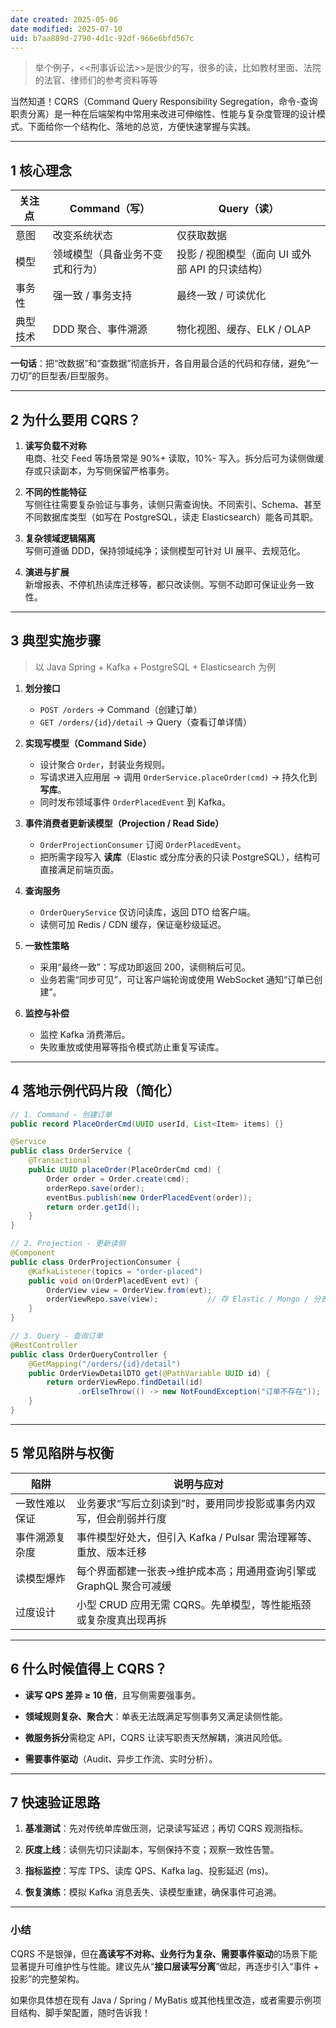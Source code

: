 ```yaml
---
date created: 2025-05-06
date modified: 2025-07-10
uid: b7aa889d-2790-4d1c-92df-966e6bfd567c
---
```

> 举个例子，<<刑事诉讼法>>是很少的写，很多的读，比如教材里面、法院的法官、律师们的参考资料等等

当然知道！CQRS（Command Query Responsibility Segregation，命令-查询职责分离）是一种在后端架构中常用来改进可伸缩性、性能与复杂度管理的设计模式。下面给你一个结构化、落地的总览，方便快速掌握与实践。

---

## 1 核心理念

|关注点|Command（写）|Query（读）|
|---|---|---|
|意图|改变系统状态|仅获取数据|
|模型|领域模型（具备业务不变式和行为）|投影 / 视图模型（面向 UI 或外部 API 的只读结构）|
|事务性|强一致 / 事务支持|最终一致 / 可读优化|
|典型技术|DDD 聚合、事件溯源|物化视图、缓存、ELK / OLAP|

**一句话**：把“改数据”和“查数据”彻底拆开，各自用最合适的代码和存储，避免“一刀切”的巨型表/巨型服务。

---

## 2 为什么要用 CQRS？

1. **读写负载不对称**  
    电商、社交 Feed 等场景常是 90%+ 读取，10%- 写入。拆分后可为读侧做缓存或只读副本，为写侧保留严格事务。
    
2. **不同的性能特征**  
    写侧往往需要复杂验证与事务，读侧只需查询快。不同索引、Schema、甚至不同数据库类型（如写在 PostgreSQL，读走 Elasticsearch）能各司其职。
    
3. **复杂领域逻辑隔离**  
    写侧可遵循 DDD，保持领域纯净；读侧模型可针对 UI 展平、去规范化。
    
4. **演进与扩展**  
    新增报表、不停机热读库迁移等，都只改读侧。写侧不动即可保证业务一致性。
    

---

## 3 典型实施步骤

> 以 Java Spring + Kafka + PostgreSQL + Elasticsearch 为例

1. **划分接口**
    - `POST /orders` → Command（创建订单）
    - `GET /orders/{id}/detail` → Query（查看订单详情）
        
2. **实现写模型（Command Side）**
    - 设计聚合 `Order`，封装业务规则。
    - 写请求进入应用层 → 调用 `OrderService.placeOrder(cmd)` → 持久化到 **写库**。
    - 同时发布领域事件 `OrderPlacedEvent` 到 Kafka。
        
3. **事件消费者更新读模型（Projection / Read Side）**
    - `OrderProjectionConsumer` 订阅 `OrderPlacedEvent`。
    - 把所需字段写入 **读库**（Elastic 或分库分表的只读 PostgreSQL），结构可直接满足前端页面。
        
4. **查询服务**
    - `OrderQueryService` 仅访问读库，返回 DTO 给客户端。
    - 读侧可加 Redis / CDN 缓存，保证毫秒级延迟。
        
5. **一致性策略**
    - 采用“最终一致”：写成功即返回 200，读侧稍后可见。
    - 业务若需“同步可见”，可让客户端轮询或使用 WebSocket 通知“订单已创建”。
        
6. **监控与补偿**
    - 监控 Kafka 消费滞后。
    - 失败重放或使用幂等指令模式防止重复写读库。
        

---

## 4 落地示例代码片段（简化）

```java
// 1. Command - 创建订单
public record PlaceOrderCmd(UUID userId, List<Item> items) {}

@Service
public class OrderService {
    @Transactional
    public UUID placeOrder(PlaceOrderCmd cmd) {
        Order order = Order.create(cmd);
        orderRepo.save(order);
        eventBus.publish(new OrderPlacedEvent(order));
        return order.getId();
    }
}
```

```java
// 2. Projection - 更新读侧
@Component
public class OrderProjectionConsumer {
    @KafkaListener(topics = "order-placed")
    public void on(OrderPlacedEvent evt) {
        OrderView view = OrderView.from(evt);
        orderViewRepo.save(view);           // 存 Elastic / Mongo / 分表
    }
}
```

```java
// 3. Query - 查询订单
@RestController
public class OrderQueryController {
    @GetMapping("/orders/{id}/detail")
    public OrderViewDetailDTO get(@PathVariable UUID id) {
        return orderViewRepo.findDetail(id)
               .orElseThrow(() -> new NotFoundException("订单不存在"));
    }
}
```

---

## 5 常见陷阱与权衡

|陷阱|说明与应对|
|---|---|
|一致性难以保证|业务要求“写后立刻读到”时，要用同步投影或事务内双写，但会削弱并行度|
|事件溯源复杂度|事件模型好处大，但引入 Kafka / Pulsar 需治理幂等、重放、版本迁移|
|读模型爆炸|每个界面都建一张表→维护成本高；用通用查询引擎或 GraphQL 聚合可减缓|
|过度设计|小型 CRUD 应用无需 CQRS。先单模型，等性能瓶颈或复杂度真出现再拆|

---

## 6 什么时候值得上 CQRS？

- **读写 QPS 差异 ≥ 10 倍**，且写侧需要强事务。
    
- **领域规则复杂、聚合大**：单表无法既满足写侧事务又满足读侧性能。
    
- **微服务拆分**需稳定 API，CQRS 让读写职责天然解耦，演进风险低。
    
- **需要事件驱动**（Audit、异步工作流、实时分析）。
    

---

## 7 快速验证思路

1. **基准测试**：先对传统单库做压测，记录读写延迟；再切 CQRS 观测指标。
    
2. **灰度上线**：读侧先切只读副本，写侧保持不变；观察一致性告警。
    
3. **指标监控**：写库 TPS、读库 QPS、Kafka lag、投影延迟 (ms)。
    
4. **恢复演练**：模拟 Kafka 消息丢失、读模型重建，确保事件可追溯。
    

---

### 小结

CQRS 不是银弹，但在**高读写不对称、业务行为复杂、需要事件驱动**的场景下能显著提升可维护性与性能。建议先从“**接口层读写分离**”做起，再逐步引入“事件 + 投影”的完整架构。

如果你具体想在现有 Java / Spring / MyBatis 或其他栈里改造，或者需要示例项目结构、脚手架配置，随时告诉我！
